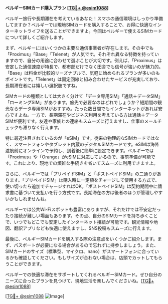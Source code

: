 **ベルギーSIMカード購入プラン [[TG💪+ @esim1088](https://t.me/s/esim1088)]**

ベルギー旅行や長期滞在を考えているあなた！スマホの通信環境はしっかり準備してますか？ベルギーでは現地SIMカードを購入することで、お得に快適なインターネットライフを送ることができますよ。今回はベルギーで使えるSIMカードについて詳しくご紹介します。

まず、ベルギーにはいくつかの主要な通信事業者が存在します。その中でも「Proximus」「Base」「Telenet」が人気です。それぞれ異なる特徴を持っていますので、自分の用途に合わせて選ぶことが大切です。例えば、「Proximus」は安定した通信速度が特長で、都市部だけでなく田舎でも信号が強いのが魅力的。「Base」は料金が比較的リーズナブルで、気軽に始められるプランが多いのもポイントです。「Telenet」は固定回線と組み合わせたサービスが充実しており、長期滞在者には嬉しい選択肢ですね。

SIMカードの種類としては大きく分けて「データ専用SIM」「通話＋データSIM」「ローミングSIM」があります。旅先で必要なのはどれでしょうか？短期間の観光ならデータ専用SIMがおすすめ。たった数日間でもインターネットがあれば安心ですよね。一方で、長期滞在やビジネス利用を考えている方は通話＋データSIMが便利です。友達や家族との連絡もスムーズに行えますし、仕事のメールチェックも滞りなく行えます。

特に最近注目されているのが「eSIM」です。従来の物理的なSIMカードではなく、スマートフォンやタブレット内蔵のデジタルSIMカードです。eSIMは海外渡航前にオンラインで予約し、到着後に簡単に設定できます。ベルギーでは「Proximus」や「Orange」がeSIMに対応しているので、事前準備が可能です。これにより、現地での煩雑な手続きを省いてスムーズに利用できますよ。

さらに、ベルギーでは「プリペイドSIM」と「ポストペイドSIM」の二通りがあります。「プリペイドSIM」は購入時に一定額をチャージして使用する方式で、使い切ったら追加でチャージすればOK。「ポストペイドSIM」は契約期間中に請求書に基づいて支払いを行う方式です。長期滞在の方は後者のほうが管理しやすいかもしれませんね。

ベルギーでは公共Wi-Fiスポットも豊富にありますが、それだけでは不安定だったり接続が難しい場面もあります。その点、自分のSIMカードを持ち歩くことで、いつでもどこでも安定したインターネット接続が可能です。観光情報や地図、翻訳アプリなども快適に使えますし、SNS投稿もスムーズに行えます。

最後に、ベルギーSIMカードを購入する際の注意点をいくつかご紹介します。まず、パスポートが必要になる場合があるので忘れずに持参しましょう。また、SIMカードのサイズ（標準型、マイクロ、nano）がスマートフォンに合っているかも確認してください。もしサイズが合わない場合は、店頭でカットしてもらうことができます。

ベルギーでの快適な滞在をサポートしてくれるベルギーSIMカード。ぜひ自分のニーズに合ったプランを見つけて、現地生活を楽しんでくださいね。[[TG💪+ @esim1088](https://t.me/s/esim1088)]

[[TG💪+ @esim1088](https://t.me/s/esim1088) ![Image](https://i.postimg.cc/Y0z9fWf4/image.png)]